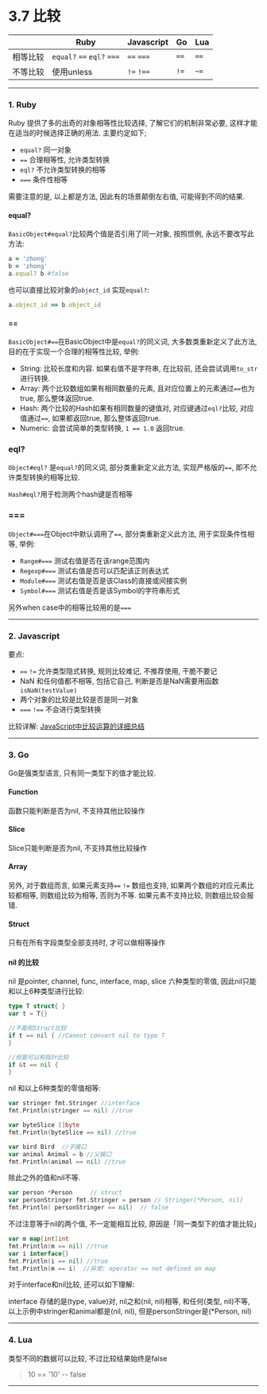 # 3.7 比较

|          | Ruby                       | Javascript | Go   | Lua  |
|----------|----------------------------|------------|------|------|
| 相等比较 | `equal?` `==` `eql?` `===` | `==` `===` | `==` | `==` |
| 不等比较 |  使用unless                | `!=` `!==` | `!=` | `~=` |

---

### 1. Ruby

Ruby 提供了多的出奇的对象相等性比较选择, 了解它们的机制非常必要, 这样才能在适当的时候选择正确的用法. 主要约定如下;

* `equal?` 同一对象
* `==` 合理相等性, 允许类型转换
* `eql?` 不允许类型转换的相等
* `===` 条件性相等

需要注意的是, 以上都是方法, 因此有的场景颠倒左右值, 可能得到不同的结果.

#### equal?

`BasicObject#equal?`比较两个值是否引用了同一对象, 按照惯例, 永远不要改写此方法:

```ruby
a = 'zhong'
b = 'zhong'
a.equal? b #false
```

也可以直接比较对象的`object_id` 实现`equal?`:

```ruby
a.object_id == b.object_id
```

#### ==

`BasicObject#==`在BasicObject中是`equal?`的同义词, 大多数类重新定义了此方法, 目的在于实现一个合理的相等性比较, 举例:

* String: 比较长度和内容. 如果右值不是字符串, 在比较前, 还会尝试调用`to_str`进行转换.
* Array: 两个比较数组如果有相同数量的元素, 且对应位置上的元素通过`==`也为true, 那么整体返回true.
* Hash: 两个比较的Hash如果有相同数量的键值对, 对应键通过`eql?`比较, 对应值通过`==`, 如果都返回true, 那么整体返回true.
* Numeric: 会尝试简单的类型转换, `1 == 1.0` 返回true.

### eql?

`Object#eql?` 是`equal?`的同义词, 部分类重新定义此方法, 实现严格版的`==`, 即不允许类型转换的相等比较.

`Hash#eql?`用于检测两个hash键是否相等

### ===

`Object#===`在Object中默认调用了`==`, 部分类重新定义此方法, 用于实现条件性相等, 举例:

* `Range#===` 测试右值是否在该range范围内
* `Regexp#===` 测试右值是否可以匹配该正则表达式
* `Module#===` 测试右值是否是该Class的直接或间接实例
* `Symbol#===` 测试右值是否是该Symbol的字符串形式

另外when case中的相等比较用的是`===`

---

### 2. Javascript

要点:

* `==` `!=` 允许类型隐式转换, 规则比较难记, 不推荐使用, 干脆不要记
* NaN 和任何值都不相等, 包括它自己, 判断是否是NaN需要用函数`isNaN(testValue)`
* 两个对象的比较是比较是否是同一对象
* `===` `!==` 不会进行类型转换

比较详解: [JavaScript中比较运算的详细总结](http://gcidea.info/2017/01/12/js-compare/)

---

### 3. Go

Go是强类型语言, 只有同一类型下的值才能比较.

#### Function

函数只能判断是否为nil, 不支持其他比较操作

#### Slice

Slice只能判断是否为nil, 不支持其他比较操作

#### Array

另外, 对于数组而言,  如果元素支持`==` `!=` 数组也支持, 如果两个数组的对应元素比较都相等, 则数组比较为相等, 否则为不等. 如果元素不支持比较, 则数组比较会报错.

#### Struct

只有在所有字段类型全部支持时, 才可以做相等操作

#### nil 的比较

nil 是pointer, channel, func, interface, map, slice 六种类型的零值, 因此nil只能和以上6种类型进行比较:

```go
type T struct{ }
var t = T{}

//不能和Struct比较
if t == nil { //Cannot convert nil to type T
}

//但是可以和指针比较
if &t == nil {
}
```

nil 和以上6种类型的零值相等:

```go
var stringer fmt.Stringer //interface
fmt.Println(stringer == nil) //true

var byteSlice []byte
fmt.Println(byteSlice == nil) //true

var bird Bird  //子接口
var animal Animal = b //父接口
fmt.Println(animal == nil) //true
```

除此之外的值和nil不等.

```go
var person *Person     // struct
var personStringer fmt.Stringer = person // Stringer(*Person, nil)
fmt.Println( personStringer == nil)  // false
```

不过注意等于nil的两个值, 不一定能相互比较, 原因是「同一类型下的值才能比较」

```go
var m map[int]int
fmt.Println(m == nil) //true
var i interface{}
fmt.Println(i == nil) //true
fmt.Println(m == i)  //异常: operator == not defined on map
```

对于interface和nil比较, 还可以如下理解:

interface 存储的是(type, value)对, nil之和(nil, nil)相等, 和任何(类型, nil)不等, 以上示例中stringer和animal都是(nil, nil), 但是personStringer是(*Person, nil)

---

### 4. Lua

类型不同的数据可以比较, 不过比较结果始终是false

> 10 == '10' -- false

---
